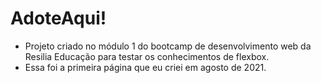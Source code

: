 # AdoteAqui!

* Projeto criado no módulo 1 do bootcamp de desenvolvimento web da Resilia Educação para testar os conhecimentos de flexbox.
* Essa foi a primeira página que eu criei em agosto de 2021. 
